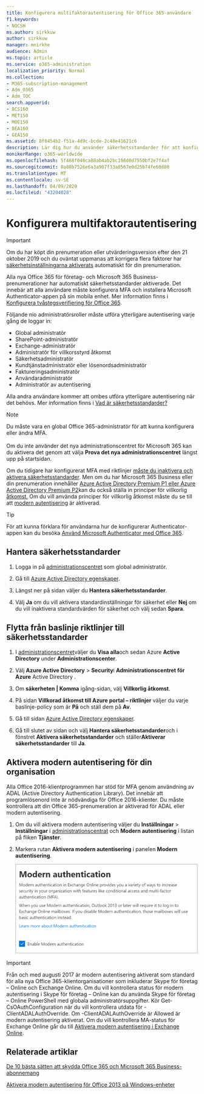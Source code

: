 ```yaml
---
title: Konfigurera multifaktorautentisering för Office 365-användare
f1.keywords:
- NOCSH
ms.author: sirkkuw
author: sirkkuw
manager: mnirkhe
audience: Admin
ms.topic: article
ms.service: o365-administration
localization_priority: Normal
ms.collection:
- M365-subscription-management
- Adm_O365
- Adm_TOC
search.appverid:
- BCS160
- MET150
- MOE150
- BEA160
- GEA150
ms.assetid: 8f0454b2-f51a-4d9c-bcde-2c48e41621c6
description: Lär dig hur du använder säkerhetsstandarder för att konfigurera multifaktorautentisering för Office 365-användare.
monikerRange: o365-worldwide
ms.openlocfilehash: 5f468f040ca88ab4ab2bc198d0d7550bf2e7f4af
ms.sourcegitcommit: 8a88b7526e6a3a907f33a8567e0d25b74fe60d80
ms.translationtype: MT
ms.contentlocale: sv-SE
ms.lasthandoff: 04/09/2020
ms.locfileid: "43204028"
---
```

# <a name="set-up-multi-factor-authentication"></a>Konfigurera multifaktorautentisering
  
> [!IMPORTANT]
> Om du har köpt din prenumeration eller utvärderingsversion efter den 21 oktober 2019 och du oväntat uppmanas att korrigera flera faktorer har [säkerhetsinställningarna aktiverats](https://docs.microsoft.com/azure/active-directory/fundamentals/concept-fundamentals-security-defaults) automatiskt för din prenumeration.

Alla nya Office 365 för företag- och Microsoft 365 Business-prenumerationer har automatiskt säkerhetsstandarder aktiverade. Det innebär att alla användare måste konfigurera MFA och installera Microsoft Authenticator-appen på sin mobila enhet. Mer information finns i [Konfigurera tvåstegsverifiering för Office 365](https://support.office.com/article/ace1d096-61e5-449b-a875-58eb3d74de14).  

Följande nio administratörsroller måste utföra ytterligare autentisering varje gång de loggar in:
- Global administratör
- SharePoint-administratör
- Exchange-administratör
- Administratör för villkorsstyrd åtkomst
- Säkerhetsadministratör
- Kundtjänstadministratör eller lösenordsadministratör
- Faktureringsadministratör
- Användaradministratör
- Administratör av autentisering

Alla andra användare kommer att ombes utföra ytterligare autentisering när det behövs. Mer information finns i [Vad är säkerhetsstandarder?](https://docs.microsoft.com/azure/active-directory/fundamentals/concept-fundamentals-security-defaults)

> [!NOTE]
> Du måste vara en global Office 365-administratör för att kunna konfigurera eller ändra MFA. <br><br>
> Om du inte använder det nya administrationscentret för Microsoft 365 kan du aktivera det genom att välja **Prova det nya administrationscentret** längst upp på startsidan.

Om du tidigare har konfigurerat MFA med riktlinjer [måste du inaktivera och aktivera säkerhetsstandarder](#move-from-baseline-policies-to-security-defaults). Men om du har Microsoft 365 Business eller din prenumeration innehåller [Azure Active Directory Premium P1 eller Azure Active Directory Premium P2](https://azure.microsoft.com/pricing/details/active-directory/)kan du också ställa in principer för villkorlig [åtkomst.](https://docs.microsoft.com/azure/active-directory/conditional-access/overview) Om du vill använda principer för villkorlig åtkomst måste du se till att [modern autentisering](#enable-modern-authentication-for-your-organization) är aktiverad.

> [!TIP]
> För att kunna förklara för användarna hur de konfigurerar Authenticator-appen kan du besöka [Använd Microsoft Authenticator med Office 365](https://support.office.com/article/use-microsoft-authenticator-with-office-365-1412611f-ad8d-43ab-807c-7965e5155411?ui=en-US&rs=en-US&ad=US#ID0EAADAAA=_Step_1).

## <a name="manage-security-defaults"></a>Hantera säkerhetsstandarder

1. Logga in på [administrationscentret](https://go.microsoft.com/fwlink/p/?linkid=834822) som global administratör.
2. Gå till [Azure Active Directory egenskaper](https://portal.azure.com/#blade/Microsoft_AAD_IAM/ActiveDirectoryMenuBlade/Properties).

3. Längst ner på sidan väljer du **Hantera säkerhetsstandarder**.
4. Välj **Ja** om du vill aktivera standardinställningar för säkerhet eller **Nej** om du vill inaktivera standardvärden för säkerhet och välj sedan **Spara**.

## <a name="move-from-baseline-policies-to-security-defaults"></a>Flytta från baslinje riktlinjer till säkerhetsstandarder

1. I [administrationscentret](https://go.microsoft.com/fwlink/p/?linkid=834822)väljer du **Visa alla**och sedan Azure **Active Directory** under **Administrationscenter**.

2. Välj **Azure Active Directory** > **Security**i **Administrationscentret för Azure** Active Directory .

3. Om **säkerheten | Komma** igång-sidan, välj **Villkorlig åtkomst**. 

4. På sidan **Villkorad åtkomst till Azure portal – riktlinjer** väljer du varje baslinje-policy som är **På** och ställ dem på **Av**.
5. Gå till sidan [Azure Active Directory egenskaper](https://portal.azure.com/#blade/Microsoft_AAD_IAM/ActiveDirectoryMenuBlade/Properties).
6. Gå till slutet av sidan och välj **Hantera säkerhetsstandarder**och i fönstret **Aktivera säkerhetsstandarder** och ställer**Aktiverar säkerhetsstandarder** till **Ja**. 

## <a name="enable-modern-authentication-for-your-organization"></a>Aktivera modern autentisering för din organisation

Alla Office 2016-klientprogrammen har stöd för MFA genom användning av ADAL (Active Directory Authentication Library). Det innebär att programlösenord inte är nödvändiga för Office 2016-klienter. Du måste kontrollera att din Office 365-prenumeration är aktiverad för ADAL eller modern autentisering.

1. Om du vill aktivera modern autentisering väljer du **Inställningar** \> **Inställningar** i [administrationscentrat](https://go.microsoft.com/fwlink/p/?linkid=834822) och **Modern autentisering** i listan på fliken **Tjänster**.

2. Markera rutan **Aktivera modern autentisering** i panelen **Modern autentisering**. 

    ![Panelen Modern autentisering med kryssrutan Aktivera markerad.](../../media/enablemodernauth.png)
    
> [!IMPORTANT]
> Från och med augusti 2017 är modern autentisering aktiverat som standard för alla nya Office 365-klientorganisationer som inkluderar Skype för företag – Online och Exchange Online. Om du vill kontrollera status för modern autentisering i Skype för företag – Online kan du använda Skype för företag – Online PowerShell med globala administratörsuppgifter. Kör Get-CsOAuthConfiguration när du vill kontrollera utdata för -ClientADALAuthOverride. Om -ClientADALAuthOverride är Allowed är modern autentisering aktiverat.
Om du vill kontrollera MA-status för Exchange Online går du till [Aktivera modern autentisering i Exchange Online](https://docs.microsoft.com/exchange/clients-and-mobile-in-exchange-online/enable-or-disable-modern-authentication-in-exchange-online).

## <a name="related-articles"></a>Relaterade artiklar

[De 10 bästa sätten att skydda Office 365 och Microsoft 365 Business-abonnemang](secure-your-business-data.md)

[Aktivera modern autentisering för Office 2013 på Windows-enheter](enable-modern-authentication.md)
